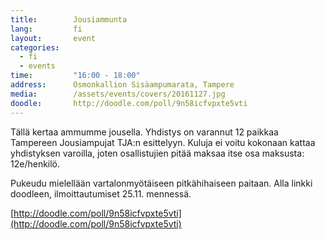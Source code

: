 ```yaml
---
title:        Jousiammunta
lang:         fi
layout:       event
categories:
  - fi
  - events
time:         "16:00 - 18:00"
address:      Osmonkallion Sisäampumarata, Tampere
media:        /assets/events/covers/20161127.jpg
doodle:       http://doodle.com/poll/9n58icfvpxte5vti
---
```


Tällä kertaa ammumme jousella. Yhdistys on varannut 12 paikkaa Tampereen Jousiampujat TJA:n esittelyyn. Kuluja ei voitu kokonaan kattaa yhdistyksen varoilla, joten osallistujien pitää maksaa itse osa maksusta: 12e/henkilö.

Pukeudu mielellään vartalonmyötäiseen pitkähihaiseen paitaan. Alla linkki doodleen, ilmoittautumiset 25.11. mennessä.

[http://doodle.com/poll/9n58icfvpxte5vti](http://doodle.com/poll/9n58icfvpxte5vti)